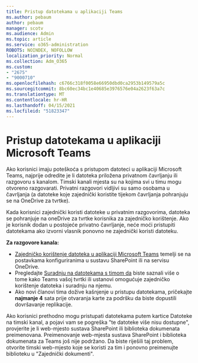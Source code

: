 ```yaml
---
title: Pristup datotekama u aplikaciji Teams
ms.author: pebaum
author: pebaum
manager: scotv
ms.audience: Admin
ms.topic: article
ms.service: o365-administration
ROBOTS: NOINDEX, NOFOLLOW
localization_priority: Normal
ms.collection: Adm_O365
ms.custom:
- "2675"
- "9000710"
ms.openlocfilehash: c6766c318f0058e66950dbd0ca2953b149579a5c
ms.sourcegitcommit: 8bc60ec34bc1e40685e3976576e04a2623f63a7c
ms.translationtype: MT
ms.contentlocale: hr-HR
ms.lasthandoff: 04/15/2021
ms.locfileid: "51823347"
---
```

# <a name="accessing-files-in-microsoft-teams"></a>Pristup datotekama u aplikaciji Microsoft Teams

Ako korisnici imaju poteškoća s pristupom datoteci u aplikaciji Microsoft Teams, najprije odredite je li datoteka priložena privatnom čavrljanju ili razgovoru s kanalom. Timski kanali mjesta su na kojima svi u timu mogu otvoreno razgovarati. Privatni razgovori vidljivi su samo osobama u čavrljanja (a datoteke koje zajednički koristite tijekom čavrljanja pohranjuju se na OneDrive za tvrtke).

Kada korisnici zajednički koristi datoteke u privatnim razgovorima, datoteka se pohranjuje na oneDrive za tvrtke korisnika za zajedničko korištenje. Ako je korisnik dodan u postojeće privatno čavrljanje, neće moći pristupiti datotekama ako izvorni vlasnik ponovno ne zajednički koristi datoteku.    

**Za razgovore kanala:**

- [Zajedničko korištenje datoteka u aplikaciji Microsoft Teams](https://docs.microsoft.com/MicrosoftTeams/sharing-files-in-teams) temelji se na postavkama konfiguriranima u sustavu SharePoint ili na servisu OneDrive. 
- Pregledajte [Suradnju na datotekama s timom da](https://support.office.com/article/Collaborate-on-files-with-your-Team-9b200289-dbac-4823-85bd-628a5c7bb0ae) biste saznali više o tome kako Teams vašoj tvrtki ili ustanovi omogućuje zajedničko korištenje datoteka i suradnju na njemu. 
- Ako novi članovi tima dožive kašnjenje u pristupu datotekama, pričekajte **najmanje 4** sata prije otvaranja karte za podršku da biste dopustili dovršavanje replikacije. 

Ako korisnici prethodno mogu pristupati datotekama putem kartice Datoteke na timski kanal, a pojavi vam se pogreška "te datoteke više nisu dostupne", provjerite je li web-mjesto sustava SharePoint ili biblioteka dokumenata preimenovana. Preimenovanje web-mjesta sustava SharePoint i biblioteka dokumenata za Teams još nije podržano. Da biste riješili taj problem, otvorite timski web-mjesto koje se koristi za tim i ponovno preimenujte biblioteku u "Zajednički dokumenti".
